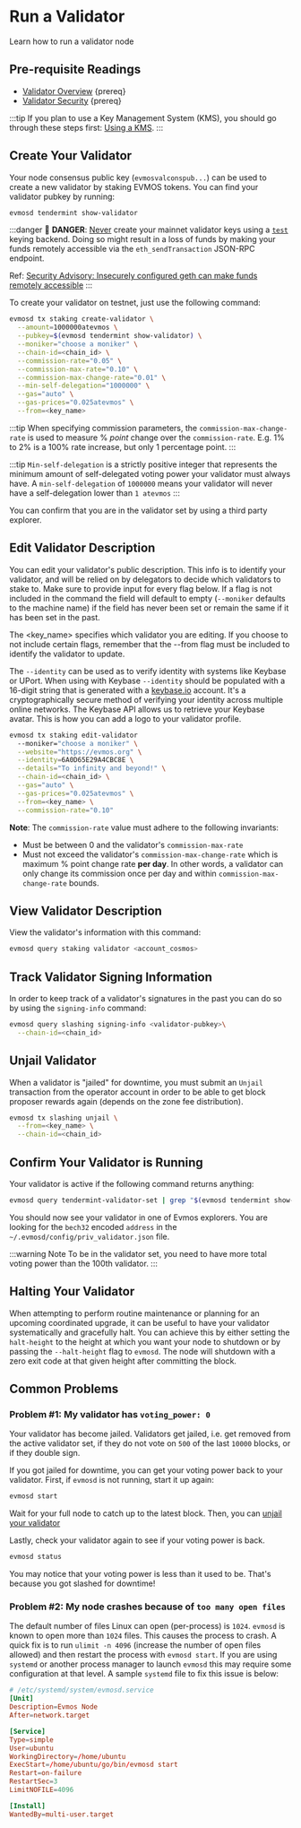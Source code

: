 # Run a Validator

Learn how to run a validator node 

## Pre-requisite Readings

- [Validator Overview](./../) {prereq}
- [Validator Security](./../security/validator-security) {prereq}

:::tip
If you plan to use a Key Management System (KMS), you should go through these steps first: [Using a KMS](./../../validate/security/tendermint-kms).
:::

## Create Your Validator

Your node consensus public key (`evmosvalconspub...`) can be used to create a new validator by staking EVMOS tokens. You can find your validator pubkey by running:

```bash
evmosd tendermint show-validator
```

:::danger
🚨 **DANGER**: <u>Never</u> create your mainnet validator keys using a [`test`](./../../protocol/concepts/keyring#testing) keying backend. Doing so might result in a loss of funds by making your funds remotely accessible via the `eth_sendTransaction` JSON-RPC endpoint.

Ref: [Security Advisory: Insecurely configured geth can make funds remotely accessible](https://blog.ethereum.org/2015/08/29/security-alert-insecurely-configured-geth-can-make-funds-remotely-accessible/)
:::

To create your validator on testnet, just use the following command:

```bash
evmosd tx staking create-validator \
  --amount=1000000atevmos \
  --pubkey=$(evmosd tendermint show-validator) \
  --moniker="choose a moniker" \
  --chain-id=<chain_id> \
  --commission-rate="0.05" \
  --commission-max-rate="0.10" \
  --commission-max-change-rate="0.01" \
  --min-self-delegation="1000000" \
  --gas="auto" \
  --gas-prices="0.025atevmos" \
  --from=<key_name>
```

:::tip
When specifying commission parameters, the `commission-max-change-rate` is used to measure % *point* change over the `commission-rate`. E.g. 1% to 2% is a 100% rate increase, but only 1 percentage point.
:::

:::tip
`Min-self-delegation` is a strictly positive integer that represents the minimum amount of self-delegated voting power your validator must always have. A `min-self-delegation` of `1000000` means your validator will never have a self-delegation lower than `1 atevmos`
:::

You can confirm that you are in the validator set by using a third party explorer.

## Edit Validator Description

You can edit your validator's public description. This info is to identify your validator, and will be relied on by delegators to decide which validators to stake to. Make sure to provide input for every flag below. If a flag is not included in the command the field will default to empty (`--moniker` defaults to the machine name) if the field has never been set or remain the same if it has been set in the past.

The <key_name> specifies which validator you are editing. If you choose to not include certain flags, remember that the --from flag must be included to identify the validator to update.

The `--identity` can be used as to verify identity with systems like Keybase or UPort. When using with Keybase `--identity` should be populated with a 16-digit string that is generated with a [keybase.io](https://keybase.io) account. It's a cryptographically secure method of verifying your identity across multiple online networks. The Keybase API allows us to retrieve your Keybase avatar. This is how you can add a logo to your validator profile.

```bash
evmosd tx staking edit-validator
  --moniker="choose a moniker" \
  --website="https://evmos.org" \
  --identity=6A0D65E29A4CBC8E \
  --details="To infinity and beyond!" \
  --chain-id=<chain_id> \
  --gas="auto" \
  --gas-prices="0.025atevmos" \
  --from=<key_name> \
  --commission-rate="0.10"
```

**Note**: The `commission-rate` value must adhere to the following invariants:

* Must be between 0 and the validator's `commission-max-rate`
* Must not exceed the validator's `commission-max-change-rate` which is maximum
  % point change rate **per day**. In other words, a validator can only change
  its commission once per day and within `commission-max-change-rate` bounds.

## View Validator Description

View the validator's information with this command:

```bash
evmosd query staking validator <account_cosmos>
```

## Track Validator Signing Information

In order to keep track of a validator's signatures in the past you can do so by using the `signing-info` command:

```bash
evmosd query slashing signing-info <validator-pubkey>\
  --chain-id=<chain_id>
```

## Unjail Validator

When a validator is "jailed" for downtime, you must submit an `Unjail` transaction from the operator account in order to be able to get block proposer rewards again (depends on the zone fee distribution).

```bash
evmosd tx slashing unjail \
  --from=<key_name> \
  --chain-id=<chain_id>
```

## Confirm Your Validator is Running

Your validator is active if the following command returns anything:

```bash
evmosd query tendermint-validator-set | grep "$(evmosd tendermint show-address)"
```

You should now see your validator in one of Evmos explorers. You are looking for the `bech32` encoded `address` in the `~/.evmosd/config/priv_validator.json` file.

:::warning Note
To be in the validator set, you need to have more total voting power than the 100th validator.
:::

## Halting Your Validator

When attempting to perform routine maintenance or planning for an upcoming coordinated
upgrade, it can be useful to have your validator systematically and gracefully halt.
You can achieve this by either setting the `halt-height` to the height at which
you want your node to shutdown or by passing the `--halt-height` flag to `evmosd`.
The node will shutdown with a zero exit code at that given height after committing
the block.

## Common Problems

### Problem #1: My validator has `voting_power: 0`

Your validator has become jailed. Validators get jailed, i.e. get removed from the active validator set, if they do not vote on `500` of the last `10000` blocks, or if they double sign.

If you got jailed for downtime, you can get your voting power back to your validator. First, if `evmosd` is not running, start it up again:

```bash
evmosd start
```

Wait for your full node to catch up to the latest block. Then, you can [unjail your validator](#unjail-validator)

Lastly, check your validator again to see if your voting power is back.

```bash
evmosd status
```

You may notice that your voting power is less than it used to be. That's because you got slashed for downtime!

### Problem #2: My node crashes because of `too many open files`

The default number of files Linux can open (per-process) is `1024`. `evmosd` is known to open more than `1024` files. This causes the process to crash. A quick fix is to run `ulimit -n 4096` (increase the number of open files allowed) and then restart the process with `evmosd start`. If you are using `systemd` or another process manager to launch `evmosd` this may require some configuration at that level. A sample `systemd` file to fix this issue is below:

```toml
# /etc/systemd/system/evmosd.service
[Unit]
Description=Evmos Node
After=network.target

[Service]
Type=simple
User=ubuntu
WorkingDirectory=/home/ubuntu
ExecStart=/home/ubuntu/go/bin/evmosd start
Restart=on-failure
RestartSec=3
LimitNOFILE=4096

[Install]
WantedBy=multi-user.target
```